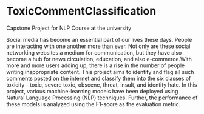 # ToxicCommentClassification
Capstone Project for NLP Course at the university

Social media has become an essential part of our lives these days. People are interacting with one another more than ever. Not only are these social networking websites 
a medium for communication, but they have also become a hub for news circulation, education, and also e-commerce.With more and more users adding up, there is a rise in 
the number of people writing inappropriate content. This project aims to identify and flag all such comments posted on the internet and classify them into the six classes
of toxicity - toxic, severe toxic, obscene, threat, insult, and identity hate. In this project, various machine-learning models have been deployed using Natural Language 
Processing (NLP) techniques. Further, the performance of these models is analyzed using the F1-score as the evaluation metric.
